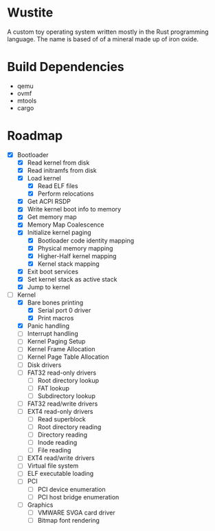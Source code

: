 # Wustite
A custom toy operating system written mostly in the Rust programming language. The name is based of of a mineral made up of iron oxide.

# Build Dependencies

* qemu
* ovmf
* mtools
* cargo

# Roadmap

- [x] Bootloader
	- [x] Read kernel from disk
	- [x] Read initramfs from disk
	- [x] Load kernel
		- [x] Read ELF files
		- [x] Perform relocations
	- [x] Get ACPI RSDP
	- [x] Write kernel boot info to memory
	- [x] Get memory map
    - [x] Memory Map Coalescence
	- [x] Initialize kernel paging
		- [x] Bootloader code identity mapping
		- [x] Physical memory mapping
		- [x] Higher-Half kernel mapping
		- [x] Kernel stack mapping
	- [x] Exit boot services
	- [x] Set kernel stack as active stack
	- [x] Jump to kernel
- [ ] Kernel
  - [x] Bare bones printing
    - [x] Serial port 0 driver
    - [x] Print macros
  - [x] Panic handling
  - [ ] Interrupt handling
  - [ ] Kernel Paging Setup
  - [ ] Kernel Frame Allocation
  - [ ] Kernel Page Table Allocation
  - [ ] Disk drivers
  - [ ] FAT32 read-only drivers
      - [ ] Root directory lookup
      - [ ] FAT lookup
      - [ ] Subdirectory lookup
  - [ ] FAT32 read/write drivers
  - [ ] EXT4 read-only drivers
      - [ ] Read superblock
      - [ ] Root directory reading
      - [ ] Directory reading
      - [ ] Inode reading
      - [ ] File reading
  - [ ] EXT4 read/write drivers
  - [ ] Virtual file system
  - [ ] ELF executable loading
  - [ ] PCI
    - [ ] PCI device enumeration
    - [ ] PCI host bridge enumeration
  - [ ] Graphics
    - [ ] VMWARE SVGA card driver
    - [ ] Bitmap font rendering
